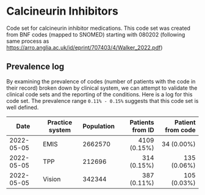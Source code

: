 # Calcineurin Inhibitors

Code set for calcineurin inhibitor medications. This code set was created from BNF codes (mapped to SNOMED) starting with 080202 (following same process as https://arro.anglia.ac.uk/id/eprint/707403/4/Walker_2022.pdf)

## Prevalence log

By examining the prevalence of codes (number of patients with the code in their record) broken down by clinical system, we can attempt to validate the clinical code sets and the reporting of the conditions. Here is a log for this code set. The prevalence range `0.11% - 0.15%` suggests that this code set is well defined.

| Date       | Practice system | Population | Patients from ID | Patient from code |
| ---------- | --------------- | ---------- | ---------------: | ----------------: |
| 2022-05-05 | EMIS            | 2662570    |   4109 (0.15%)   |      34 (0.00%)   |
| 2022-05-05 | TPP             |  212696    |    314 (0.15%)   |     135 (0.06%)   |
| 2022-05-05 | Vision          |  342344    |    387 (0.11%)   |     105 (0.03%)   |

